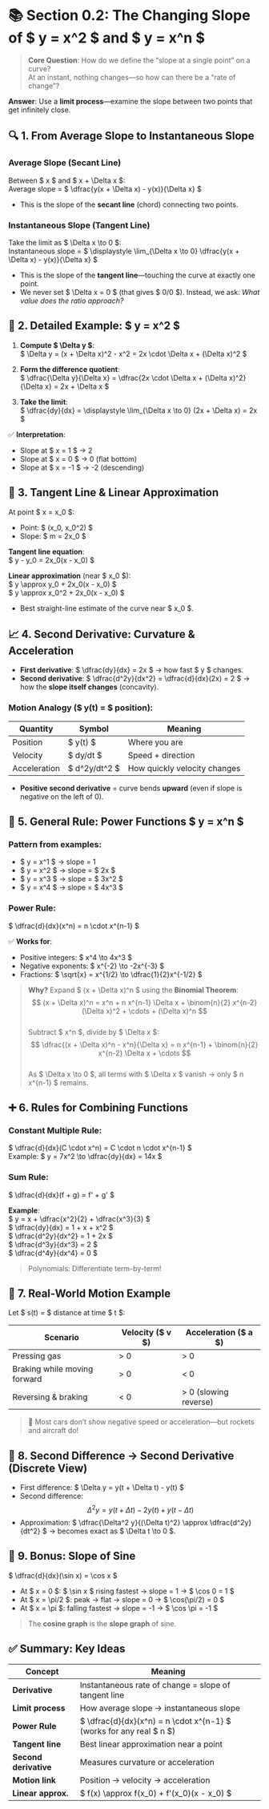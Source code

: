 # 📚 Section 0.2: The Changing Slope of $ y = x^2 $ and $ y = x^n $

> **Core Question**: How do we define the “slope at a single point” on a curve?  
> At an instant, nothing changes—so how can there be a “rate of change”?

**Answer**: Use a **limit process**—examine the slope between two points that get infinitely close.

## 🔍 1. From Average Slope to Instantaneous Slope

### Average Slope (Secant Line)
Between $ x $ and $ x + \Delta x $:  
Average slope = $ \dfrac{y(x + \Delta x) - y(x)}{\Delta x} $  
- This is the slope of the **secant line** (chord) connecting two points.

### Instantaneous Slope (Tangent Line)
Take the limit as $ \Delta x \to 0 $:  
Instantaneous slope = $ \displaystyle \lim_{\Delta x \to 0} \dfrac{y(x + \Delta x) - y(x)}{\Delta x} $  
- This is the slope of the **tangent line**—touching the curve at exactly one point.  
- We never set $ \Delta x = 0 $ (that gives $ 0/0 $). Instead, we ask: *What value does the ratio approach?*

## 🧮 2. Detailed Example: $ y = x^2 $

1. **Compute $ \Delta y $**:  
   $ \Delta y = (x + \Delta x)^2 - x^2 = 2x \cdot \Delta x + (\Delta x)^2 $

2. **Form the difference quotient**:  
   $ \dfrac{\Delta y}{\Delta x} = \dfrac{2x \cdot \Delta x + (\Delta x)^2}{\Delta x} = 2x + \Delta x $

3. **Take the limit**:  
   $ \dfrac{dy}{dx} = \displaystyle \lim_{\Delta x \to 0} (2x + \Delta x) = 2x $

✅ **Interpretation**:  
- Slope at $ x = 1 $ → 2  
- Slope at $ x = 0 $ → 0 (flat bottom)  
- Slope at $ x = -1 $ → -2 (descending)

## 📐 3. Tangent Line & Linear Approximation

At point $ x = x_0 $:  
- Point: $ (x_0, x_0^2) $  
- Slope: $ m = 2x_0 $  

**Tangent line equation**:  
$ y - y_0 = 2x_0(x - x_0) $

**Linear approximation** (near $ x_0 $):  
$ y \approx y_0 + 2x_0(x - x_0) $  
$ y \approx x_0^2 + 2x_0(x - x_0) $  
- Best straight-line estimate of the curve near $ x_0 $.

## 📈 4. Second Derivative: Curvature & Acceleration

- **First derivative**: $ \dfrac{dy}{dx} = 2x $ → how fast $ y $ changes.  
- **Second derivative**: $ \dfrac{d^2y}{dx^2} = \dfrac{d}{dx}(2x) = 2 $ → how the **slope itself changes** (concavity).

### Motion Analogy ($ y(t) = $ position):
| Quantity     | Symbol       | Meaning                     |
|--------------|--------------|-----------------------------|
| Position     | $ y(t) $   | Where you are               |
| Velocity     | $ dy/dt $  | Speed + direction           |
| Acceleration | $ d^2y/dt^2 $ | How quickly velocity changes |

- **Positive second derivative** = curve bends **upward** (even if slope is negative on the left of 0).

## 🔢 5. General Rule: Power Functions $ y = x^n $

### Pattern from examples:
- $ y = x^1 $ → slope = 1  
- $ y = x^2 $ → slope = $ 2x $  
- $ y = x^3 $ → slope = $ 3x^2 $  
- $ y = x^4 $ → slope = $ 4x^3 $  

### Power Rule:  
$ \dfrac{d}{dx}(x^n) = n \cdot x^{n-1} $

✅ **Works for**:  
- Positive integers: $ x^4 \to 4x^3 $  
- Negative exponents: $ x^{-2} \to -2x^{-3} $  
- Fractions: $ \sqrt{x} = x^{1/2} \to \dfrac{1}{2}x^{-1/2} $

> **Why?** Expand $ (x + \Delta x)^n $ using the **Binomial Theorem**:  
> $$
> (x + \Delta x)^n = x^n + n x^{n-1} \Delta x + \binom{n}{2} x^{n-2} (\Delta x)^2 + \cdots + (\Delta x)^n
> $$  
> Subtract $ x^n $, divide by $ \Delta x $:  
> $$
> \dfrac{(x + \Delta x)^n - x^n}{\Delta x} = n x^{n-1} + \binom{n}{2} x^{n-2} \Delta x + \cdots
> $$  
> As $ \Delta x \to 0 $, all terms with $ \Delta x $ vanish → only $ n x^{n-1} $ remains.

## ➕ 6. Rules for Combining Functions

### Constant Multiple Rule:  
$ \dfrac{d}{dx}(C \cdot x^n) = C \cdot n \cdot x^{n-1} $  
Example: $ y = 7x^2 \to \dfrac{dy}{dx} = 14x $

### Sum Rule:  
$ \dfrac{d}{dx}(f + g) = f' + g' $

**Example**:  
$ y = x + \dfrac{x^2}{2} + \dfrac{x^3}{3} $  
$ \dfrac{dy}{dx} = 1 + x + x^2 $  
$ \dfrac{d^2y}{dx^2} = 1 + 2x $  
$ \dfrac{d^3y}{dx^3} = 2 $  
$ \dfrac{d^4y}{dx^4} = 0 $

> Polynomials: Differentiate term-by-term!

## 🚗 7. Real-World Motion Example

Let $ s(t) = $ distance at time $ t $:

| Scenario                     | Velocity ($ v $) | Acceleration ($ a $) |
|------------------------------|------------------|----------------------|
| Pressing gas                 | > 0              | > 0                  |
| Braking while moving forward | > 0              | < 0                  |
| Reversing & braking          | < 0              | > 0 (slowing reverse)|

> 📌 Most cars don’t show negative speed or acceleration—but rockets and aircraft do!

## 📏 8. Second Difference → Second Derivative (Discrete View)

- First difference: $ \Delta y = y(t + \Delta t) - y(t) $  
- Second difference:  
  $$
  \Delta^2 y = y(t + \Delta t) - 2y(t) + y(t - \Delta t)
  $$  
- Approximation: $ \dfrac{\Delta^2 y}{(\Delta t)^2} \approx \dfrac{d^2y}{dt^2} $ → becomes exact as $ \Delta t \to 0 $.

## 🌊 9. Bonus: Slope of Sine

$ \dfrac{d}{dx}(\sin x) = \cos x $

- At $ x = 0 $: $ \sin x $ rising fastest → slope = 1 → $ \cos 0 = 1 $  
- At $ x = \pi/2 $: peak → flat → slope = 0 → $ \cos(\pi/2) = 0 $  
- At $ x = \pi $: falling fastest → slope = -1 → $ \cos \pi = -1 $

> The **cosine graph** is the **slope graph** of sine.

## ✅ Summary: Key Ideas

| Concept                | Meaning                                                                 |
|------------------------|-------------------------------------------------------------------------|
| **Derivative**         | Instantaneous rate of change = slope of tangent line                    |
| **Limit process**      | How average slope → instantaneous slope                                 |
| **Power Rule**         | $ \dfrac{d}{dx}(x^n) = n \cdot x^{n-1} $ (works for any real $ n $)   |
| **Tangent line**       | Best linear approximation near a point                                  |
| **Second derivative**  | Measures curvature or acceleration                                      |
| **Motion link**        | Position → velocity → acceleration                                      |
| **Linear approx.**     | $ f(x) \approx f(x_0) + f'(x_0)(x - x_0) $                            |